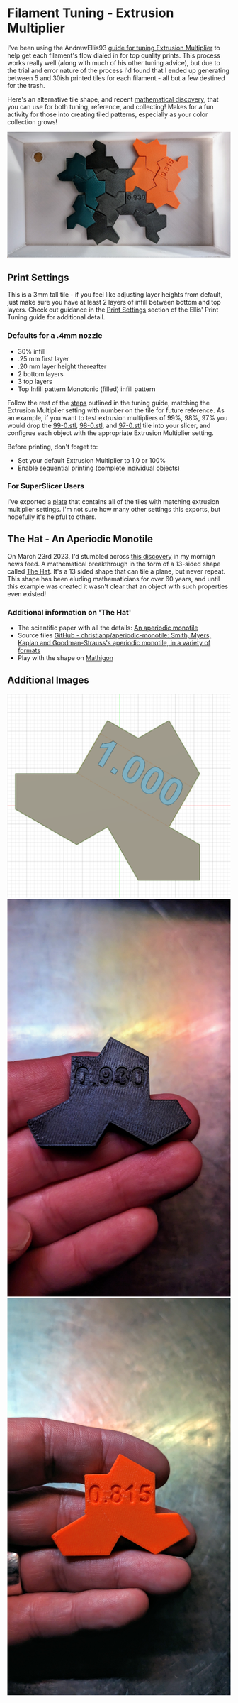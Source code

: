 # Filament Tuning - Extrusion Multiplier
I've been using the AndrewEllis93 [guide for tuning Extrusion Multiplier](https://ellis3dp.com/Print-Tuning-Guide/articles/extrusion_multiplier.html) to help get each filament's flow dialed in for top quality prints. This process works really well (along with much of his other tuning advice), but due to the trial and error nature of the process I'd found that I ended up generating between 5 and 30ish printed tiles for each filament - all but a few destined for the trash.  

Here's an alternative tile shape, and recent [mathematical discovery](#the-hat---an-aperiodic-monotile), that you can use for both tuning, reference, and collecting! Makes for a fun activity for those into creating tiled patterns, especially as your color collection grows!

![Collection](./img/PXL_20230329_005242781.jpg)

## Print Settings
This is a 3mm tall tile - if you feel like adjusting layer heights from default, just make sure you have at least 2 layers of infill between bottom and top layers. Check out guidance in the [Print Settings](https://ellis3dp.com/Print-Tuning-Guide/articles/extrusion_multiplier.html#print-settings) section of the Ellis' Print Tuning guide for additional detail.

### Defaults for a .4mm nozzle
* 30% infill
* .25 mm first layer
* .20 mm layer height thereafter
* 2 bottom layers
* 3 top layers
* Top Infill pattern Monotonic (filled) infill pattern

Follow the rest of the [steps](https://ellis3dp.com/Print-Tuning-Guide/articles/extrusion_multiplier.html#steps) outlined in the tuning guide, matching the Extrusion Multiplier setting with number on the tile for future reference. As an example, if you want to test extrusion multipliers of 99%, 98%, 97% you would drop the [99-0.stl](./STLs/99-0.stl), [98-0.stl](./STLs/98-0.stl), and [97-0.stl](./STLs/97-0.stl) tile into your slicer, and configrue each object with the appropriate Extrusion Multiplier setting.

Before printing, don't forget to:
* Set your default Extrusion Multiplier to 1.0 or 100% 
* Enable sequential printing (complete individual objects)

### For SuperSlicer Users
I've exported a [plate](./STLs/OneStone-Full-Plate.3mf) that contains all of the tiles with matching extrusion multiplier settings. I'm not sure how many other settings this exports, but hopefully it's helpful to others.

## The Hat - An Aperiodic Monotile
On March 23rd 2023, I'd stumbled across [this discovery](https://www.nytimes.com/2023/03/28/science/mathematics-tiling-einstein.html) in my mornign news feed. A mathematical breakthrough in the form of a 13-sided shape called [The Hat](https://cs.uwaterloo.ca/~csk/hat/). It's a 13 sided shape that can tile a plane, but never repeat. This shape has been eluding mathematicians for over 60 years, and until this example was created it wasn't clear that an object with such properties even existed!  

### Additional information on 'The Hat'
* The scientific paper with all the details: [An aperiodic monotile](https://cs.uwaterloo.ca/~csk/hat/)
* Source files [GitHub - christianp/aperiodic-monotile: Smith, Myers, Kaplan and Goodman-Strauss's aperiodic monotile, in a variety of formats](https://github.com/christianp/aperiodic-monotile)
* Play with the shape on [Mathigon](https://mathigon.org/polypad/YBnO3csAjpKWCg)

## Additional Images
![Tile CAD](./img/OneStoneTileCAD.png)
![Black](./img/PXL_20230329_034552099.jpg)
![Orange](./img/PXL_20230329_034449245.jpg)
